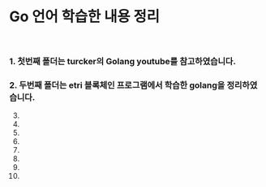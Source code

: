 # Go 언어 학습한 내용 정리<br><br>

### 1. 첫번째 폴더는 turcker의 Golang youtube를 참고하였습니다.
### 2. 두번째 폴더는 etri 블록체인 프로그램에서 학습한 golang을 정리하였습니다.
3.
4.
5.
6.
7.
8.
9.
10.
